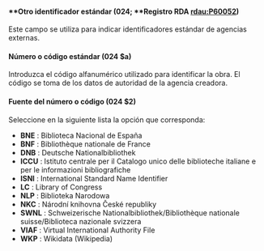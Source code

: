 #### **Otro identificador estándar (024; **Registro RDA [rdau:P60052](http://www.rdaregistry.info/Elements/u/#P60052))

Este campo se utiliza para indicar identificadores estándar de agencias externas.

#### Número o código estándar (024 $a)

Introduzca el código alfanumérico utilizado para identificar la obra. El código se toma de los datos de autoridad de la agencia creadora.

#### **Fuente del número o código (024 $2)**

Seleccione en la siguiente lista la opción que corresponda:

- **BNE** : Biblioteca Nacional de España
- **BNF** : Bibliothèque nationale de France
- **DNB** : Deutsche Nationalbibliothek
- **ICCU** : Istituto centrale per il Catalogo unico delle biblioteche italiane e per le informazioni bibliografiche
- **ISNI** : International Standard Name Identifier
- **LC** : Library of Congress
- **NLP** : Biblioteka Narodowa
- **NKC** : Národní knihovna České republiky
- **SWNL** : Schweizerische Nationalbibliothek/Bibliothèque nationale suisse/Biblioteca nazionale svizzera
- **VIAF** : Virtual International Authority File
- **WKP** : Wikidata (Wikipedia)